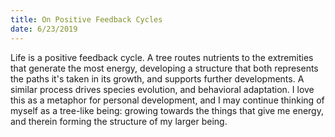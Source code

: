 ```yaml
---
title: On Positive Feedback Cycles
date: 6/23/2019
---
```


Life is a positive feedback cycle. A tree routes nutrients to the extremities that generate the most energy, developing a structure that both represents the paths it's taken in its growth, and supports further developments. A similar process drives species evolution, and behavioral adaptation. I love this as a metaphor for personal development, and I may continue thinking of myself as a tree-like being: growing towards the things that give me energy, and therein forming the structure of my larger being.
